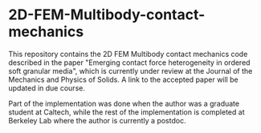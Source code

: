 # 2D-FEM-Multibody-contact-mechanics

This repository contains the 2D FEM Multibody contact mechanics code described in the paper "Emerging contact force heterogeneity in ordered soft granular media", which is currently under review at the Journal of the Mechanics and Physics of Solids. A link to the accepted paper will be updated in due course.

Part of the implementation was done when the author was a graduate student at Caltech, while the rest of the implementation is completed at Berkeley Lab where the author is currently a postdoc.
